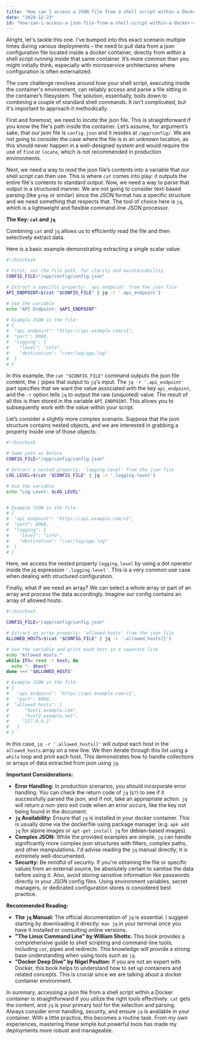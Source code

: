 ```yaml
---
title: "How can I access a JSON file from a shell script within a Docker container?"
date: "2024-12-23"
id: "how-can-i-access-a-json-file-from-a-shell-script-within-a-docker-container"
---
```


Alright, let's tackle this one. I've bumped into this exact scenario multiple times during various deployments – the need to pull data from a json configuration file located inside a docker container, directly from within a shell script *running* inside that same container. It’s more common than you might initially think, especially with microservice architectures where configuration is often externalized.

The core challenge revolves around how your shell script, executing inside the container's environment, can reliably access and parse a file sitting in the container’s filesystem. The solution, essentially, boils down to combining a couple of standard shell commands. It isn’t complicated, but it's important to approach it methodically.

First and foremost, we need to *locate* the json file. This is straightforward if you know the file's path inside the container. Let’s assume, for argument’s sake, that our json file is `config.json` and it resides at `/app/config/`. We are not going to consider the case where the file is in an unknown location, as this should never happen in a well-designed system and would require the use of `find` or `locate`, which is not recommended in production environments.

Next, we need a way to *read* the json file’s contents into a variable that our shell script can then use. This is where `cat` comes into play: it outputs the entire file's contents to standard output. Now, we need a way to parse that output in a structured manner. We are not going to consider text-based parsing (like `grep` or similar) since the JSON format has a specific structure and we need something that respects that. The tool of choice here is `jq`, which is a lightweight and flexible command-line JSON processor.

**The Key: `cat` and `jq`**

Combining `cat` and `jq` allows us to efficiently read the file and then selectively extract data.

Here is a basic example demonstrating extracting a single scalar value:

```bash
#!/bin/bash

# First, set the file path, for clarity and maintainability
CONFIG_FILE="/app/config/config.json"

# Extract a specific property: 'api_endpoint' from the json file
API_ENDPOINT=$(cat "$CONFIG_FILE" | jq -r '.api_endpoint')

# Use the variable
echo "API Endpoint: $API_ENDPOINT"

# Example JSON in the file:
# {
#  "api_endpoint": "https://api.example.com/v1",
#  "port": 8080,
#  "logging": {
#    "level": "info",
#    "destination": "/var/log/app.log"
#  }
# }

```

In this example, the `cat "$CONFIG_FILE"` command outputs the json file content, the `|` pipes that output to `jq`'s input. The `jq -r '.api_endpoint'` part specifies that we want the value associated with the key `api_endpoint`, and the `-r` option tells `jq` to output the raw (unquoted) value. The result of all this is then stored in the variable `API_ENDPOINT`. This allows you to subsequently work with the value within your script.

Let’s consider a slightly more complex scenario. Suppose that the json structure contains nested objects, and we are interested in grabbing a property inside one of those objects:

```bash
#!/bin/bash

# Same path as before
CONFIG_FILE="/app/config/config.json"

# Extract a nested property: 'logging.level' from the json file
LOG_LEVEL=$(cat "$CONFIG_FILE" | jq -r '.logging.level')

# Use the variable
echo "Log Level: $LOG_LEVEL"


# Example JSON in the file:
# {
#  "api_endpoint": "https://api.example.com/v1",
#  "port": 8080,
#  "logging": {
#    "level": "info",
#    "destination": "/var/log/app.log"
#  }
# }

```

Here, we access the nested property `logging.level` by using a dot operator inside the jq expression `'.logging.level'`. This is a very common use case when dealing with structured configuration.

Finally, what if we need an array? We can select a whole array or part of an array and process the data accordingly. Imagine our config contains an array of allowed hosts:

```bash
#!/bin/bash

CONFIG_FILE="/app/config/config.json"

# Extract an array property: 'allowed_hosts' from the json file
ALLOWED_HOSTS=$(cat "$CONFIG_FILE" | jq -r '.allowed_hosts[]')

# Use the variable and print each host in a separate line
echo "Allowed Hosts:"
while IFS= read -r host; do
  echo "- $host"
done <<< "$ALLOWED_HOSTS"

# Example JSON in the file:
# {
#   "api_endpoint": "https://api.example.com/v1",
#   "port": 8080,
#  "allowed_hosts": [
#      "host1.example.com",
#      "host2.example.net",
#     "127.0.0.1"
#   ]
# }

```

In this case, `jq -r '.allowed_hosts[]'` will output each host in the `allowed_hosts` array on a new line. We then iterate through this list using a `while` loop and print each host. This demonstrates how to handle collections or arrays of data extracted from json using `jq`.

**Important Considerations:**

*   **Error Handling:** In production scenarios, you should incorporate error handling. You can check the return code of `jq` (`$?`) to see if it successfully parsed the json, and if not, take an appropriate action. `jq` will return a non-zero exit code when an error occurs, like the key not being found in the document.
*   **`jq` Availability:** Ensure that `jq` is installed in your docker container. This is usually done via the dockerfile using package manager (e.g. `apk add jq` for alpine images or `apt-get install jq` for debian-based images).
*   **Complex JSON:** While the provided examples are simple, `jq` can handle significantly more complex json structures with filters, complex paths, and other manipulations. I'd advise reading the `jq` manual directly; it is extremely well-documented.
*   **Security:** Be mindful of security. If you're obtaining the file or specific values from an external source, be absolutely certain to sanitise the data before using it. Also, avoid storing sensitive information like passwords directly in your JSON config files. Using environment variables, secret managers, or dedicated configuration stores is considered best practice.

**Recommended Reading:**

*   **The `jq` Manual:** The official documentation of `jq` is essential. I suggest starting by downloading it directly: `man jq` in your terminal once you have it installed or consulting online versions.
*   **"The Linux Command Line" by William Shotts:** This book provides a comprehensive guide to shell scripting and command-line tools, including `cat`, pipes and redirects. This knowledge will provide a strong base understanding when using tools such as `jq`.
*   **"Docker Deep Dive" by Nigel Poulton:** If you are not an expert with Docker, this book helps to understand how to set up containers and related concepts. This is crucial since we are talking about a docker container environment.

In summary, accessing a json file from a shell script within a Docker container is straightforward if you utilize the right tools effectively. `cat` gets the content, and `jq` is your primary tool for the selection and parsing. Always consider error handling, security, and ensure `jq` is available in your container. With a little practice, this becomes a routine task. From my own experiences, mastering these simple but powerful tools has made my deployments more robust and manageable.
